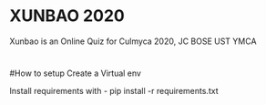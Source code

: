 # XUNBAO 2020

Xunbao is an Online Quiz for Culmyca 2020, JC BOSE UST YMCA
#
#How to setup
Create a Virtual env

Install requirements
with  - pip install -r requirements.txt

